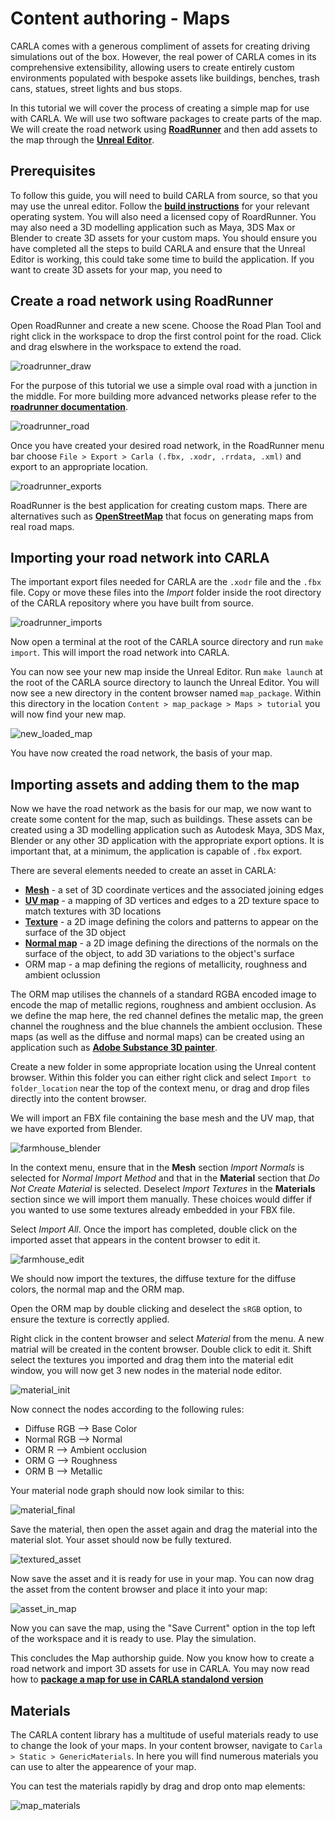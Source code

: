 # Content authoring - Maps

CARLA comes with a generous compliment of assets for creating driving simulations out of the box. However, the real power of CARLA comes in its comprehensive extensibility, allowing users to create entirely custom environments populated with bespoke assets like buildings, benches, trash cans, statues, street lights and bus stops. 

In this tutorial we will cover the process of creating a simple map for use with CARLA. We will use two software packages to create parts of the map. We will create the road network using [__RoadRunner__](https://es.mathworks.com/products/roadrunner.html) and then add assets to the map through the [__Unreal Editor__](https://www.unrealengine.com/en-US/features/the-unreal-editor).

## Prerequisites

To follow this guide, you will need to build CARLA from source, so that you may use the unreal editor. Follow the [__build instructions__](build_carla.md) for your relevant operating system. You will also need a licensed copy of RoardRunner. You may also need a 3D modelling application such as Maya, 3DS Max or Blender to create 3D assets for your custom maps. You should ensure you have completed all the steps to build CARLA and ensure that the Unreal Editor is working, this could take some time to build the application. If you want to create 3D assets for your map, you need to  


## Create a road network using RoadRunner

Open RoadRunner and create a new scene. Choose the Road Plan Tool and right click in the workspace to drop the first control point for the road. Click and drag elswhere in the workspace to extend the road. 

![roadrunner_draw](img/tuto_content_authoring_maps/drawing_roads.gif)

For the purpose of this tutorial we use a simple oval road with a junction in the middle. For more building more advanced networks please refer to the [__roadrunner documentation__](https://es.mathworks.com/products/roadrunner.html).

![roadrunner_road](img/tuto_content_authoring_maps/simple_crossroads.png)

Once you have created your desired road network, in the RoadRunner menu bar choose `File > Export > Carla (.fbx, .xodr, .rrdata, .xml)` and export to an appropriate location. 

![roadrunner_exports](img/tuto_content_authoring_maps/roadrunner_exports.png)

RoadRunner is the best application for creating custom maps. There are alternatives such as [__OpenStreetMap__](tuto_G_openstreetmap.md) that focus on generating maps from real road maps. 

## Importing your road network into CARLA

The important export files needed for CARLA are the `.xodr` file and the `.fbx` file. Copy or move these files into the *Import* folder inside the root directory of the CARLA repository where you have built from source. 

![roadrunner_imports](img/tuto_content_authoring_maps/rr_import.png)

Now open a terminal at the root of the CARLA source directory and run `make import`. This will import the road network into CARLA.

You can now see your new map inside the Unreal Editor. Run `make launch` at the root of the CARLA source directory to launch the Unreal Editor. You will now see a new directory in the content browser named `map_package`. Within this directory in the location `Content > map_package > Maps > tutorial` you will now find your new map.

![new_loaded_map](img/tuto_content_authoring_maps/loaded_new_map.png)

You have now created the road network, the basis of your map.

## Importing assets and adding them to the map

Now we have the road network as the basis for our map, we now want to create some content for the map, such as buildings. These assets can be created using a 3D modelling application such as Autodesk Maya, 3DS Max, Blender or any other 3D application with the appropriate export options. It is important that, at a minimum, the application is capable of `.fbx` export. 

There are several elements needed to create an asset in CARLA:

- [__Mesh__](https://en.wikipedia.org/wiki/Polygon_mesh) - a set of 3D coordinate vertices and the associated joining edges
- [__UV map__](https://en.wikipedia.org/wiki/UV_mapping) - a mapping of 3D vertices and edges to a 2D texture space to match textures with 3D locations
- [__Texture__](https://en.wikipedia.org/wiki/Texture_mapping) - a 2D image defining the colors and patterns to appear on the surface of the 3D object
- [__Normal map__](https://en.wikipedia.org/wiki/Normal_mapping) - a 2D image defining the directions of the normals on the surface of the object, to add 3D variations to the object's surface
- ORM map - a map defining the regions of metallicity, roughness and ambient oclussion

The ORM map utilises the channels of a standard RGBA encoded image to encode the map of metallic regions, roughness and ambient occlusion. As we define the map here, the red channel defines the metalic map, the green channel the roughness and the blue channels the ambient occlusion. These maps (as well as the diffuse and normal maps) can be created using an application such as [__Adobe Substance 3D painter__](https://www.adobe.com/products/substance3d-painter.html).

Create a new folder in some appropriate location using the Unreal content browser. Within this folder you can either right click and select `Import to folder_location` near the top of the context menu, or drag and drop files directly into the content browser. 

We will import an FBX file containing the base mesh and the UV map, that we have exported from Blender.

![farmhouse_blender](img/tuto_content_authoring_maps/farmhouse_blender.png)

In the context menu, ensure that in the __Mesh__ section *Import Normals* is selected
 for *Normal Import Method* and that in the __Material__ section that *Do Not Create Material* is selected. Deselect *Import Textures* in the __Materials__ section since we will import them manually. These choices would differ if you wanted to use some textures already embedded in your FBX file. 

 Select *Import All*. Once the import has completed, double click on the imported asset that appears in the content browser to edit it. 

![farmhouse_edit](img/tuto_content_authoring_maps/farmhouse_ue_edit.png)

We should now import the textures, the diffuse texture for the diffuse colors, the normal map and the ORM map. 

Open the ORM map by double clicking and deselect the `sRGB` option, to ensure the texture is correctly applied. 

Right click in the content browser and select *Material* from the menu. A new matrial will be created in the content browser. Double click to edit it. Shift select the textures you imported and drag them into the material edit window, you will now get 3 new nodes in the material node editor. 

![material_init](img/tuto_content_authoring_maps/material_init.png)

Now connect the nodes according to the following rules:

- Diffuse RGB --> Base Color
- Normal RGB --> Normal
- ORM R --> Ambient occlusion
- ORM G --> Roughness
- ORM B --> Metallic

Your material node graph should now look similar to this: 

![material_final](img/tuto_content_authoring_maps/material_final.png)

Save the material, then open the asset again and drag the material into the material slot. Your asset should now be fully textured.

![textured_asset](img/tuto_content_authoring_maps/textured_asset.png)

Now save the asset and it is ready for use in your map. You can now drag the asset from the content browser and place it into your map:

![asset_in_map](img/tuto_content_authoring_maps/asset_in_map.png)

Now you can save the map, using the "Save Current" option in the top left of the workspace and it is ready to use. Play the simulation.

This concludes the Map authorship guide. Now you know how to create a road network and import 3D assets for use in CARLA. You may now read how to [__package a map for use in CARLA standalond version__](tuto_M_manual_map_package.md)

## Materials

The CARLA content library has a multitude of useful materials ready to use to change the look of your maps. In your content browser, navigate to `Carla > Static > GenericMaterials`. In here you will find numerous materials you can use to alter the appearence of your map. 

You can test the materials rapidly by drag and drop onto map elements:

![map_materials](img/tuto_content_authoring_maps/map_materials.gif)


